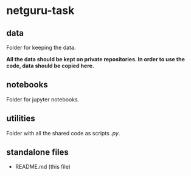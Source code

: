# netguru-task

## data
Folder for keeping the data.


<b> All the data should be kept on private repositories. In order to use the code, data should be copied here. </b>

## notebooks
Folder for jupyter notebooks.

## utilities
Folder with all the shared code as scripts <i>.py</i>.

## standalone files

- README.md (this file)